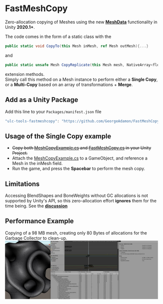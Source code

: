 # FastMeshCopy
Zero-allocation copying of Meshes using the new [**MeshData**](https://docs.unity3d.com/2020.1/Documentation/ScriptReference/Mesh.AllocateWritableMeshData.html) functionality in Unity **2020.1+**.

The code comes in the form of a static class with the 
```csharp
public static void CopyTo(this Mesh inMesh, ref Mesh outMesh){...}
``` 
and
```csharp
public static unsafe Mesh CopyReplicate(this Mesh mesh, NativeArray<float4x4> matrices) {...}
```
extension methods.  
Simply call this method on a Mesh instance to perform either a **Single Copy**, or a **Multi-Copy** based on an array of transformations + **Merge**.

## Add as a Unity Package
Add this line to your `Packages/manifest.json` file
```js
"ulc-tools-fastmeshcopy": "https://github.com/GeorgeAdamon/FastMeshCopy.git?path=/UnityProject/Assets/FastMeshCopy#master",
```

## Usage of the Single Copy example
- ~~Copy both [MeshCopyExample.cs](FastMeshCopy/MeshCopyExample.cs) and [FastMeshCopy.cs](https://github.com/GeorgeAdamon/FastMeshCopy/blob/master/UnityProject/Assets/FastMeshCopy/Runtime/FastMeshCopy.cs) in your Unity Project.~~
- Attach the [MeshCopyExample.cs](FastMeshCopy/MeshCopyExample.cs) to a GameObject, and reference a Mesh in the inMesh field.
- Run the game, and press the **Spacebar** to perform the mesh copy.


## Limitations
Accessing BlendShapes and BoneWeights without GC allocations is not supported by Unity's API, so this zero-allocation effort **ignores** them for the time being. See the [**discussion**](https://forum.unity.com/threads/feedback-wanted-mesh-scripting-api-improvements.684670/page-3#post-5800297)

## Performance Example
Copying of a 98 MB mesh, creating only 80 Bytes of allocations for the Garbage Collector to clean-up.
![](/img/profiler_result.jpg)


